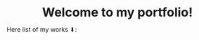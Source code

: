 <h1 style="text-align: center; margin: 0 auto;">Welcome to my portfolio!</h1>
<p>Here list of my works ⬇: </p>
